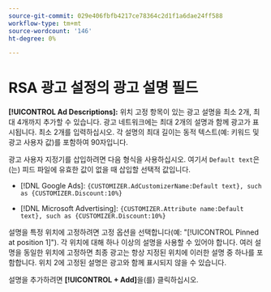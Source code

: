 ```yaml
---
source-git-commit: 029e406fbfb4217ce78364c2d1f1a6dae24ff588
workflow-type: tm+mt
source-wordcount: '146'
ht-degree: 0%

---
```

# RSA 광고 설정의 광고 설명 필드

**[!UICONTROL Ad Descriptions]:** 위치 고정 항목이 있는 광고 설명을 최소 2개, 최대 4개까지 추가할 수 있습니다. 광고 네트워크에는 최대 2개의 설명과 함께 광고가 표시됩니다. 최소 2개를 입력하십시오. 각 설명의 최대 길이는 동적 텍스트(예: 키워드 및 광고 사용자 값)를 포함하여 90자입니다.

광고 사용자 지정기를 삽입하려면 다음 형식을 사용하십시오. 여기서 `Default text`은(는) 피드 파일에 유효한 값이 없을 때 삽입할 선택적 값입니다.

* [!DNL Google Ads]: `{CUSTOMIZER.AdCustomizerName:Default text}, such as {CUSTOMIZER.Discount:10%}`

* [!DNL Microsoft Advertising]: `{CUSTOMIZER.Attribute name:Default text}, such as {CUSTOMIZER.Discount:10%}`

설명을 특정 위치에 고정하려면 고정 옵션을 선택합니다(예: &quot;[!UICONTROL Pinned at position 1]&quot;). 각 위치에 대해 하나 이상의 설명을 사용할 수 있어야 합니다. 여러 설명을 동일한 위치에 고정하면 최종 광고는 항상 지정된 위치에 이러한 설명 중 하나를 포함합니다. 위치 2에 고정된 설명은 광고와 함께 표시되지 않을 수 있습니다.

설명을 추가하려면 **[!UICONTROL + Add]**&#x200B;을(를) 클릭하십시오.
